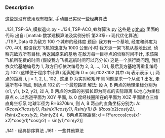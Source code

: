 ### Description
这些是没有使用现有框架, 手动自己实现一些经典算法

./l31_TSP-SA_模拟退火.py - ./l34_TSP-ACO_蚁群算法.py 这些是 [github](https://github.com/qiangsiwei/bionics) 里面的代码
出自: [matlab 数学建模算法及实例分析  第23章++现代优化算法]
./TSP_Data 中为敌方 100 个城市的经纬度
题目:
我方有一个基地, 经度和纬度为 (70, 40), 假设我方飞机的速度为 1000 公里/小时
我方派一架飞机从基地出发, 侦察完敌方所有目标, 再返回原来的基地
在敌方每一目标点的侦察时间不计, 求该架飞机所花费的时间 (假设我方飞机巡航时间可以充分长)
这是一个旅行商问题, 我们依次给基地编号为 1, 敌方目标依次编号为 2, 3, …, 101, 最后我方基地再重复编号为 102 (这样便于程序中计算)
距离矩阵 D = (dij)102×102
其中 dij 表示表示 i, j 两点的距离, i, j = 1, 2, L, 102 , 这里 D 为实对称矩阵
则问题是求一个从点 1 出发, 走遍所有中间点, 到达点 102 的一个最短路径
解法:
设 A, B 两点的地理坐标分别为 (x1, y1), (x2, y2), 过 A, B 两点的大圆的劣弧长即为两点的实际距离
以地心为坐标原点 o, 以赤道平面为 XOY 平面, 以 0 度经线圈所在的平面为 XOZ 平面建立三维直角坐标系
地球半径为 R=6370km, 则 A, B 两点的直角坐标分别为:
A: (R*cos(x1)*cos(y1), R*sin(x1)*cos(y1), R*sin(y1))    B: (R*cos(x2)*cos(y2), R*sin(x2)*cos(y2), R*sin(y2))
A、B两点实际距离:
d = R*arccos[cos(x1-x2)*cos(y1)*cos(y2) + sin(y1)*sin(y2)]

./l41 - 经典排序算法
./l61 - 一些其他算法
